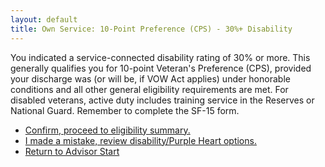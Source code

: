 ```yaml
---
layout: default
title: Own Service: 10-Point Preference (CPS) - 30%+ Disability
---
```


You indicated a service-connected disability rating of 30% or more. This generally qualifies you for 10-point Veteran's Preference (CPS), provided your discharge was (or will be, if VOW Act applies) under honorable conditions and all other general eligibility requirements are met. For disabled veterans, active duty includes training service in the Reserves or National Guard. Remember to complete the SF-15 form.

*   [Confirm, proceed to eligibility summary.](./eligible_cps_10point.md)
*   [I made a mistake, review disability/Purple Heart options.](./ownservice_disability_details.md)
*   [Return to Advisor Start](./start.md)
